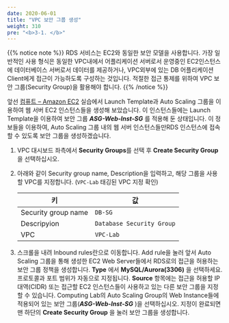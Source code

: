 ```yaml
---
date: 2020-06-01
title: "VPC 보안 그룹 생성"
weight: 310
pre: "<b>3-1. </b>"
---
```


{{% notice note %}}
RDS 서비스는 EC2와 동일한 보안 모델을 사용합니다. 가장 일반적인 사용 형식은 동일한 VPC내에서 어플리케이션 서버로서 운영중인 EC2인스턴스에 데이터베이스 서버로서 데이터를 제공하거나, VPC외부에 있는 DB 어플리케이션 Client에게 접근이 가능하도록 구성하는 것입니다. 적절한 접근 통제를 위하여 VPC 보안 그룹(Security Group)을 활용해야 합니다.
{{% /notice %}}

앞선 [컴퓨트 – Amazon EC2](../../compute) 실습에서 Launch Template과 Auto Scaling 그룹을 이용하여 웹 서버 EC2 인스턴스들을 생성해 보았습니다. 이 인스턴스들에는 Launch Template을 이용하여 보안 그룹 ***ASG-Web-Inst-SG*** 를 적용해 둔 상태입니다. 이 정보들을 이용하여, Auto Scaling 그룹 내의 웹 서버 인스턴스들만RDS 인스턴스에 접속할 수 있도록 보안 그룹을 생성하겠습니다. 

1. VPC 대시보드 좌측에서 **Security Groups**를 선택 후 **Create Security Group**을 선택하십시오.
 

2. 아래와 같이 Security group name, Description을 입력하고, 해당 그룹을 사용할 VPC를 지정합니다. (`VPC-Lab` 태깅된 VPC 지정 확인)
   
    | 키 | 값 |
    |----------|--------------------|
    | Security group name | `DB-SG` |
    | Descripyion | `Database Security Group` |
    | VPC | `VPC-Lab` |

3. 스크롤을 내려 Inbound rules란으로 이동합니다. Add rule을 눌러 앞서 Auto Scaling 그룹을 통해 생성한 EC2 Web Server들에서 RDS로의 접근을 허용하는 보안 그룹 정책을 생성합니다. **Type** 에서 **MySQL/Aurora(3306)** 을 선택하세요. 프로토콜과 포트 범위가 자동으로 지정됩니다. **Source** 항목에는 접근을 허용할 IP 대역(CIDR) 또는 접근할 EC2 인스턴스들이 사용하고 있는 다른 보안 그룹을 지정할 수 있습니다. Computing Lab의 Auto Scaling Group의 Web Instance들에 적용되어 있는 보안 그룹(***ASG-Web-Inst-SG*** )을 선택하십시오. 지정이 완료되면 맨 하단의 **Create Security Group** 을 눌러 보안 그룹을 생성합니다. 
